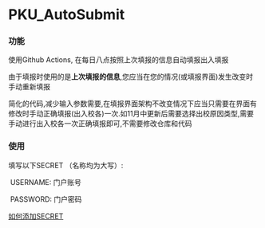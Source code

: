 # PKU_AutoSubmit

### 功能 

使用Github Actions, 在每日八点按照上次填报的信息自动填报出入填报

由于填报时使用的是**上次填报的信息**,您应当在您的情况(或填报界面)发生改变时手动重新填报

简化的代码,减少输入参数需要,在填报界面架构不改变情况下应当只需要在界面有修改时手动正确填报(出入校各)一次.如11月中更新后需要选择出校原因类型,需要手动进行出入校各一次正确填报即可,不需要修改仓库和代码

### 使用

填写以下SECRET （名称均为大写）:

​	USERNAME: 门户账号 

​	PASSWORD: 门户密码 

[如何添加SECRET](https://docs.github.com/cn/actions/security-guides/encrypted-secrets#creating-encrypted-secrets-for-a-repository)
